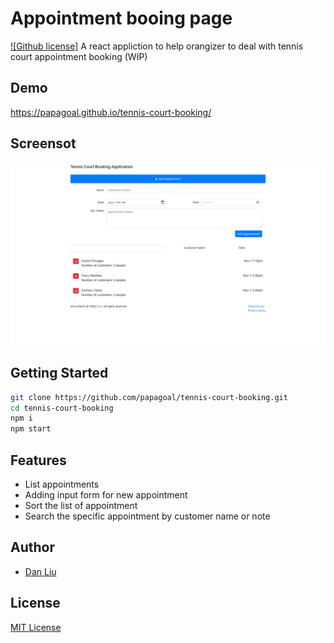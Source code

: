 
# Appointment booing page
[![Github license]](https://github.com/papagoal/tennis-court-booking/blob/master/LICENSE)
A react appliction to help orangizer to deal with tennis court appointment booking (WIP)

## Demo
https://papagoal.github.io/tennis-court-booking/

## Screensot
![Screenshot](./assets/appointment-booking.png)

## Getting Started
```bash
git clone https://github.com/papagoal/tennis-court-booking.git
cd tennis-court-booking
npm i
npm start
```

## Features
- List appointments
- Adding input form for new appointment
- Sort the list of appointment 
- Search the specific appointment by customer name or note


## Author
- [Dan Liu](https://www.fightdan.com)

## License
[MIT License](LICENSE)
